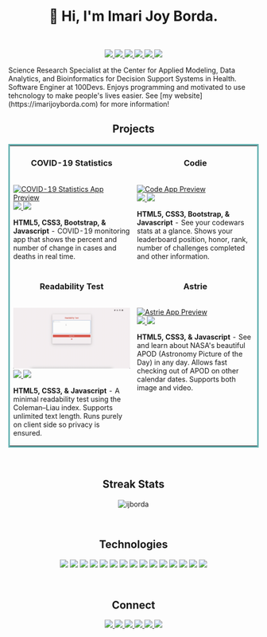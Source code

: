 
<h1 align="center">👋 Hi, I'm Imari Joy Borda.</h1>
<br>

<!-- About Me -->
<p align="center">
  <a target="_blank" href="https://imarijoyborda.com">
    <img src="https://img.shields.io/badge/Website-684D47?style=for-the-badge&logo=react&logoColor=white">
  </a>
    <a target="_blank" href="https://imarijoyborda.com/content/imari-borda-cv.pdf">
    <img src="https://img.shields.io/badge/Resume-3B732C?style=for-the-badge&logo=react&logoColor=white">
  </a>
  <a target="_blank" href="mailto:imari.borda2018@gmail.com">
    <img src="https://img.shields.io/badge/EMail-D14836?style=for-the-badge&logo=gmail&logoColor=white">
  </a>
  <a target="_blank" href="https://twitter.com/ijborda" target="_blank">
    <img src="https://img.shields.io/badge/Twitter-1DA1F2?style=for-the-badge&logo=twitter&logoColor=white"/>
  </a>
  <a target="_blank" href="https://www.linkedin.com/in/ijborda/" target="_blank">
    <img src="https://img.shields.io/badge/linkedin-%230077B5.svg?style=for-the-badge&logo=linkedin&logoColor=white"/>
  </a>
  <a target="_blank" href="https://angel.co/u/imari-joy-borda" target="_blank">
      <img src="https://img.shields.io/badge/AngelList-%23D4D4D4.svg?style=for-the-badge&logo=AngelList&logoColor=black"/>
  </a>
</p>
Science Research Specialist at the Center for Applied Modeling, Data Analytics, and Bioinformatics for Decision Support Systems in Health. Software Enginer at 100Devs. Enjoys programming and motivated to use tehcnology to make people's lives easier. 
See [my website](https://imarijoyborda.com) for more information!
<br>

<!-- Projects -->
<h2 align="center">Projects</h2>
<table bordercolor="#66b2b2">
  <tr>
    <!-- Project 1 -->
    <td width="50%" valign="top">
      <h3 align="center">COVID-19 Statistics</h3>
      <br/>
      <a target="_blank" href="https://imarijoyborda.com/covid19-statistics/">
        <img src="https://github.com/ijborda/covid19-statistics/raw/main/preview.gif" width="100%" alt="COVID-19 Statistics App Preview"/>
      </a>
      <br/>
      <a href="https://github.com/ijborda/covid19-statistics" target="_blank">
        <img src="https://img.shields.io/badge/-Github-gray"/>
      </a>  
      <a href="https://imarijoyborda.com/covid19-statistics/" target="_blank">
        <img src="https://img.shields.io/badge/-Website-gray"/>
      </a>
      <p><strong>HTML5, CSS3, Bootstrap, & Javascript</strong> - COVID-19 monitoring app that shows the percent and number of change in cases and deaths in real time.</p>
    </td>
    <!-- Project 2 -->
    <td width="50%" valign="top">
      <h3 align="center">Codie</h3>
      <br/>
      <a target="_blank" href="https://imarijoyborda.com/codie/">
        <img src="https://github.com/ijborda/codie/blob/main/preview.gif?raw=true" width="100%"  alt="Code App Preview"/>
      </a>
      <br/>
      <a href="https://github.com/ijborda/codie" target="_blank">
        <img src="https://img.shields.io/badge/-Github-gray"/>
      </a>  
      <a href="https://imarijoyborda.com/codie/" target="_blank">
        <img src="https://img.shields.io/badge/-Website-gray"/>
      </a>
      <p><strong>HTML5, CSS3, Bootstrap, & Javascript</strong> - See your codewars stats at a glance. Shows your leaderboard position, honor, rank, number of challenges completed and other information.</p>
    </td>
  </tr>
  <tr>
    <!-- Project 3 -->
    <td width="50%" valign="top">
      <h3 align="center">Readability Test</h3>
      <br/>
      <a target="_blank" href="https://imarijoyborda.com/readability/">
        <img src="https://github.com/ijborda/readability/blob/main/preview.gif?raw=true" width="100%" alt="Readability Test App Preview"/>
      </a>
      <br/>
      <a href="https://github.com/ijborda/readability" target="_blank">
        <img src="https://img.shields.io/badge/-Github-gray"/>
      </a>  
      <a href="https://imarijoyborda.com/readability/" target="_blank">
        <img src="https://img.shields.io/badge/-Website-gray"/>
      </a>
      <p><strong>HTML5, CSS3, & Javascript</strong> - A minimal readability test using the Coleman–Liau index. Supports unlimited text length. Runs purely on client side so privacy is ensured.</p>
    </td>
    <!-- Project 4 -->
    <td width="50%" valign="top">
      <h3 align="center">Astrie</h3>
      <br/>
      <a target="_blank" href="https://imarijoyborda.com/astrie/">
        <img src="https://github.com/ijborda/astrie/blob/main/preview.gif?raw=true" width="100%" alt="Astrie App Preview"/>
      </a>
      <br/>
      <a href="https://github.com/ijborda/astrie" target="_blank">
        <img src="https://img.shields.io/badge/-Github-gray"/>
      </a>  
      <a href="https://imarijoyborda.com/astrie/" target="_blank">
        <img src="https://img.shields.io/badge/-Website-gray"/>
      </a>
      <p><strong>HTML5, CSS3, & Javascript</strong> - See and learn about NASA's beautiful APOD (Astronomy Picture of the Day) in any day. Allows fast checking out of APOD on other calendar dates. Supports both image and video.</p>
    </td>
  </tr>
</table>
<br>

<!-- Streak Stats -->
<h2 align="center">Streak Stats</h2>
<p align="center">
  <img align="center" src="https://github-readme-streak-stats.herokuapp.com/?user=ijborda&theme=dark&hide_border=true" alt="ijborda" />
</p>
<br>

<!-- Technologies -->
<h2 align="center">Technologies</h2>
<p align="center">
    <img src="https://img.shields.io/badge/html5-%23E34F26.svg?style=for-the-badge&logo=html5&logoColor=white"/>
    <img src="https://img.shields.io/badge/css3-%231572B6.svg?style=for-the-badge&logo=css3&logoColor=white"/>
    <img src="https://img.shields.io/badge/bootstrap-%23563D7C.svg?style=for-the-badge&logo=bootstrap&logoColor=white"/>
    <img src="https://img.shields.io/badge/javascript-%23323330.svg?style=for-the-badge&logo=javascript&logoColor=%23F7DF1E"/>
    <img src="https://img.shields.io/badge/Node.js-339933?style=for-the-badge&logo=nodedotjs&logoColor=white">
    <img src="https://img.shields.io/badge/react-%2320232a.svg?style=for-the-badge&logo=react&logoColor=%2361DAFB"/>
    <img src="https://img.shields.io/badge/MongoDB-%234ea94b.svg?style=for-the-badge&logo=mongodb&logoColor=white"/>
    <img src="https://img.shields.io/badge/express.js-%23404d59.svg?style=for-the-badge&logo=express&logoColor=%2361DAFB"/>
    <img src="https://img.shields.io/badge/webpack-%238DD6F9.svg?style=for-the-badge&logo=webpack&logoColor=black"/>
    <img src="https://img.shields.io/badge/Postman-FF6C37?style=for-the-badge&logo=Postman&logoColor=white">
    <img src="https://img.shields.io/badge/WordPress-%23117AC9.svg?style=for-the-badge&logo=WordPress&logoColor=white"/>
    <img src="https://img.shields.io/badge/r-%23276DC3.svg?style=for-the-badge&logo=r&logoColor=white">
    <img src="https://img.shields.io/badge/heroku-%23430098.svg?style=for-the-badge&logo=heroku&logoColor=white"/>
    <img src="https://img.shields.io/badge/git-%23F05033.svg?style=for-the-badge&logo=git&logoColor=white"/>
    <img src="https://img.shields.io/badge/github-%23121011.svg?style=for-the-badge&logo=github&logoColor=white"/>
</p>
<br>

<!-- Connect -->
<h2 align="center">Connect</h2>
<p align="center">
  <a target="_blank" href="https://imarijoyborda.com">
    <img src="https://img.shields.io/badge/Website-684D47?style=for-the-badge&logo=react&logoColor=white">
  </a>
    <a target="_blank" href="https://imarijoyborda.com/content/imari-borda-cv.pdf">
    <img src="https://img.shields.io/badge/Resume-3B732C?style=for-the-badge&logo=react&logoColor=white">
  </a>
  <a target="_blank" href="mailto:imari.borda2018@gmail.com">
    <img src="https://img.shields.io/badge/EMail-D14836?style=for-the-badge&logo=gmail&logoColor=white">
  </a>
  <a target="_blank" href="https://twitter.com/ijborda" target="_blank">
    <img src="https://img.shields.io/badge/Twitter-1DA1F2?style=for-the-badge&logo=twitter&logoColor=white"/>
  </a>
  <a target="_blank" href="https://www.linkedin.com/in/ijborda/" target="_blank">
    <img src="https://img.shields.io/badge/linkedin-%230077B5.svg?style=for-the-badge&logo=linkedin&logoColor=white"/>
  </a>
  <a target="_blank" href="https://angel.co/u/imari-joy-borda" target="_blank">
      <img src="https://img.shields.io/badge/AngelList-%23D4D4D4.svg?style=for-the-badge&logo=AngelList&logoColor=black"/>
  </a>
</p>
